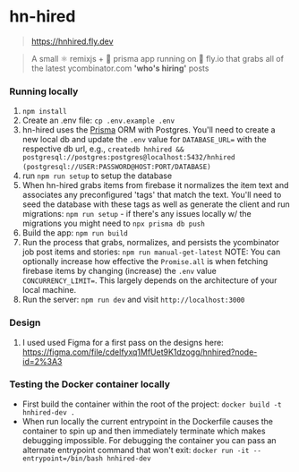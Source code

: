 # hn-hired

> https://hnhired.fly.dev

> A small ⚛️ remixjs + 🐘 prisma app running on 🎈 fly.io that grabs all of the latest ycombinator.com **'who's hiring'** posts


### Running locally

1. ```npm install```
2. Create an .env file: ```cp .env.example .env```
3. hn-hired uses the [Prisma](https://www.prisma.io/docs/concepts/database-connectors/postgresql) ORM with Postgres.  You'll need to create a new local db and update the `.env` value for `DATABASE_URL=` with the respective db url, e.g., `createdb hnhired && postgresql://postgres:postgres@localhost:5432/hnhired` `(postgresql://USER:PASSWORD@HOST:PORT/DATABASE)` 
4.  run `npm run setup` to setup the database
5.  When hn-hired grabs items from firebase it normalizes the item text and associates any preconfigured 'tags' that match the text.  You'll need to seed the database with these tags as well as generate the client and run migrations: ```npm run setup``` - if there's any issues locally w/ the migrations you might need to `npx prisma db push`
6.  Build the app: ```npm run build```
7.  Run the process that grabs, normalizes, and persists the ycombinator job post items and stories: ```npm run manual-get-latest``` NOTE:  You can optionally increase how effective the `Promise.all` is when fetching firebase items by changing (increase) the `.env` value `CONCURRENCY_LIMIT=`. This largely depends on the architecture of your local machine.  
8.  Run the server: ```npm run dev``` and visit `http://localhost:3000`

### Design

1.  I used used Figma for a first pass on the designs here: https://figma.com/file/cdelfyxq1MfUet9K1dzogg/hnhired?node-id=2%3A3

### Testing the Docker container locally

- First build the container within the root of the project: `docker build -t hnhired-dev .`
- When run locally the current entrypoint in the Dockerfile causes the container to spin up and then immediately terminate which makes debugging impossible.  For debugging the container you can pass an alternate entrypoint command that won't exit: `docker run -it --entrypoint=/bin/bash hnhired-dev` 
